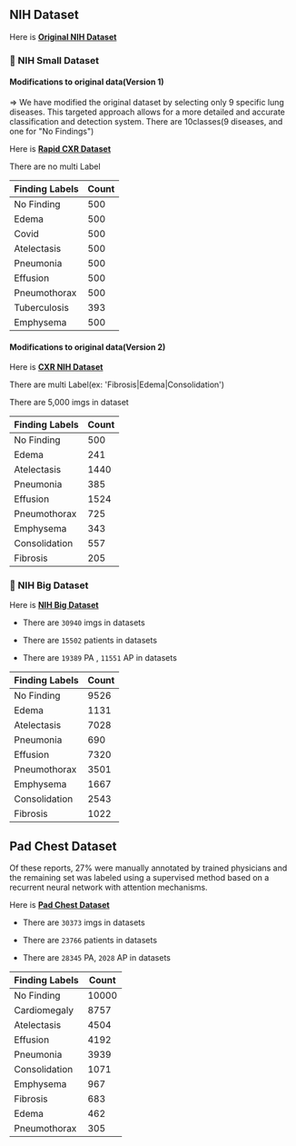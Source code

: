 ## NIH Dataset
Here is **[Original NIH Dataset](https://www.kaggle.com/datasets/nih-chest-xrays/data)**

### 📌 NIH Small Dataset

#### Modifications to original data(Version 1)
=> We have modified the original dataset by selecting only 9 specific lung diseases. This targeted approach allows for a more detailed and accurate classification and detection system.
There are 10classes(9 diseases, and one for "No Findings")


Here is **[Rapid CXR Dataset](https://www.kaggle.com/datasets/seoyunje/rapid-cxr-dataset)**

There are no multi Label 

  | Finding Labels       | Count |
  |----------------------|-------|
  | No Finding           | 500   |
  | Edema                | 500   |
  | Covid                | 500   |
  | Atelectasis          | 500   |
  | Pneumonia            | 500   |
  | Effusion             | 500   |
  | Pneumothorax         | 500   |
  | Tuberculosis         | 393   |
  | Emphysema            | 500   |


#### Modifications to original data(Version 2)

Here is **[CXR NIH Dataset](https://www.kaggle.com/datasets/seoyunje/cxr-nih-dataset/data)**

There are multi Label(ex: 'Fibrosis|Edema|Consolidation')

There are 5,000 imgs in dataset

  | Finding Labels       | Count |
  |----------------------|-------|
  | No Finding           | 500   |
  | Edema                | 241   |
  | Atelectasis          | 1440   |
  | Pneumonia            | 385   |
  | Effusion             | 1524   |
  | Pneumothorax         | 725   |
  | Emphysema            | 343   |
  | Consolidation        | 557   |
  | Fibrosis             | 205   |

  ### 📌 NIH Big Dataset

  Here is **[NIH Big Dataset](https://www.kaggle.com/datasets/seoyunje/nih-big-dataset)**

  - There are `30940` imgs in datasets

  - There are `15502` patients in datasets

  - There are `19389` PA , `11551` AP in datasets

  | Finding Labels       | Count |
  |----------------------|-------|
  | No Finding           | 9526   |
  | Edema                | 1131   |
  | Atelectasis          | 7028   |
  | Pneumonia            | 690   |
  | Effusion             | 7320   |
  | Pneumothorax         | 3501   |
  | Emphysema            | 1667   |
  | Consolidation        | 2543   |
  | Fibrosis             | 1022   |

  ## Pad Chest Dataset 
  Of these reports, 27% were manually annotated by trained physicians and the remaining set was labeled using a supervised method based on a recurrent neural network with attention mechanisms.
    
  Here is **[Pad Chest Dataset](https://www.kaggle.com/datasets/seoyunje/pc-dataset)**

  - There are `30373` imgs in datasets
  
  - There are `23766` patients in datasets
  
  - There are `28345` PA, `2028` AP in datasets

  | Finding Labels       | Count |
  |----------------------|-------|
  | No Finding           | 10000   |
  | Cardiomegaly         | 8757   |
  | Atelectasis          | 4504   |
  | Effusion            | 4192   |
  | Pneumonia             | 3939   |
  | Consolidation         | 1071   |
  | Emphysema            | 967   |
  | Fibrosis        | 683  |
  | Edema             | 462   |
  | Pneumothorax            | 305   |
  
